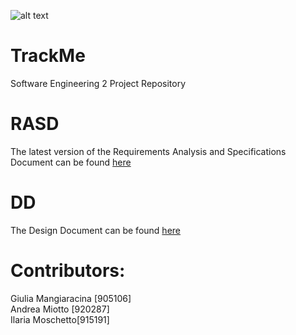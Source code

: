 
![alt text](https://github.com/GiuMangiaracina/MangiaracinaMiottoMoschetto/blob/master/Icon2.png)
# TrackMe 
Software Engineering 2 Project Repository

# RASD
The latest version of the Requirements Analysis and Specifications Document can be found [here](https://github.com/GiuMangiaracina/MangiaracinaMiottoMoschetto/blob/master/DeliveryFolder/RASD1.2.pdf)

# DD
The Design Document can be found [here](https://github.com/GiuMangiaracina/MangiaracinaMiottoMoschetto/blob/master/DeliveryFolder/DD1.0.pdf)
# Contributors:
Giulia Mangiaracina [905106]    
Andrea Miotto [920287]  
Ilaria Moschetto[915191]
